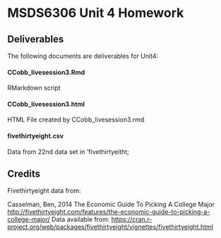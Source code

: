 # MSDS6306 Unit 4 Homework

## Deliverables
The following documents are deliverables for Unit4:

#### CCobb_livesession3.Rmd
RMarkdown script

#### CCobb_livesession3.html
HTML File created by CCobb_livesession3.rmd

#### fivethirtyeight.csv
Data from 22nd data set in 'fivethirtyeitht;

## Credits
Fivethirtyeight data from:

Casselman, Ben, 2014
The Economic Guide To Picking A College Major
http://fivethirtyeight.com/features/the-economic-guide-to-picking-a-college-major/
Data available from: https://cran.r-project.org/web/packages/fivethirtyeight/vignettes/fivethirtyeight.html

